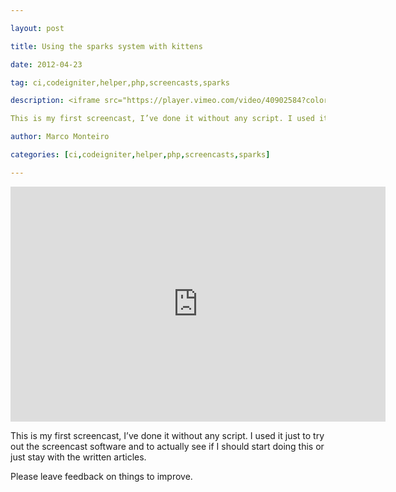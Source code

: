 ---
layout: post
title: Using the sparks system with kittens
date: 2012-04-23
tag: ci,codeigniter,helper,php,screencasts,sparks
description: <iframe src="https://player.vimeo.com/video/40902584?color=ffffff" width="600" height="376" frameborder="0" webkitAllowFullScreen mozallowfullscreen allowFullScreen></iframe>

This is my first screencast, I’ve done it without any script. I used it just to try out the screencast software and
author: Marco Monteiro
categories: [ci,codeigniter,helper,php,screencasts,sparks]
---

<iframe src="https://player.vimeo.com/video/40902584?color=ffffff" width="600" height="376" frameborder="0" webkitAllowFullScreen mozallowfullscreen allowFullScreen></iframe>

This is my first screencast, I’ve done it without any script. I used it just to try out the screencast software and to actually see if I should start doing this or just stay with the written articles.

Please leave feedback on things to improve.